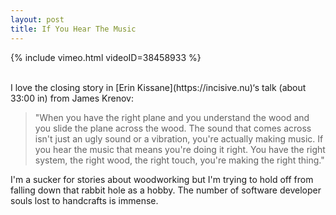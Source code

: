 ```yaml
---
layout: post
title: If You Hear The Music
---
```


{% include vimeo.html videoID=38458933 %}

<br>
I love the closing story in [Erin Kissane](https://incisive.nu)‘s talk (about 33:00 in) from James Krenov:

> "When you have the right plane and you understand the wood and you slide the plane across the wood. The sound that comes across isn't just an ugly sound or a vibration, you're actually making music.
If you hear the music that means you're doing it right. You have the right system, the right wood, the right touch, you're making the right thing."

I'm a sucker for stories about woodworking but I'm trying to hold off from falling down that rabbit hole as a hobby. The number of software developer souls lost to handcrafts is immense.
